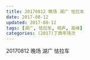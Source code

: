 ```yaml
---
title: 20170812 晚场 湖广 怯拉车
date: 2017-08-12
updated: 2017-08-12
tags: [湖广, 怯拉车, 相声, 高峰] 
categories: (2017)丁酉年场次 
---
```

20170812 晚场 湖广 怯拉车
